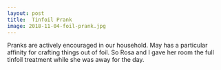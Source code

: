 ```yaml
---
layout: post
title:  Tinfoil Prank
image: 2018-11-04-foil-prank.jpg
---
```


Pranks are actively encouraged in our household. May has a particular affinity for crafting things out of foil. So 
Rosa and I gave her room the full tinfoil treatment while she was away for the day.          
 
  
